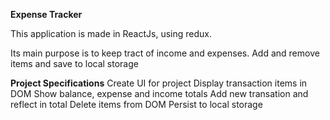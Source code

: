 **Expense Tracker**

This application is made in ReactJs, using redux.

Its main purpose is to keep tract of income and expenses. Add and remove items and save to local storage


**Project Specifications**
Create UI for project
Display transaction items in DOM
Show balance, expense and income totals
Add new transation and reflect in total
Delete items from DOM
Persist to local storage
